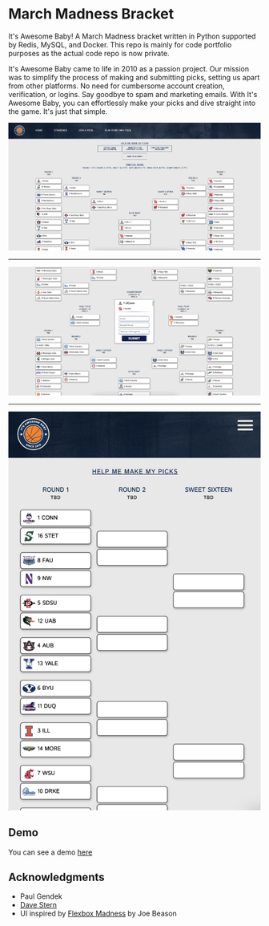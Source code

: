 # March Madness Bracket

It's Awesome Baby! A March Madness bracket written in Python supported by Redis, MySQL, and Docker. This repo is mainly for code portfolio purposes as the actual code repo is now private.

It's Awesome Baby came to life in 2010 as a passion project. Our mission was to simplify the process of making and submitting picks, setting us apart from other platforms. No need for cumbersome account creation, verification, or logins. Say goodbye to spam and marketing emails. With It's Awesome Baby, you can effortlessly make your picks and dive straight into the game. It's just that simple.

![alt text](https://github.com/jimmygoogle/ncaa-portfolio/blob/main/screenshot1.png?raw=true)
***
![alt text](https://github.com/jimmygoogle/ncaa-portfolio/blob/main/screenshot2.png?raw=true)
***
![alt text](https://github.com/jimmygoogle/ncaa-portfolio/blob/main/screenshot3.png?raw=true)

## Demo
You can see a demo [here](http://www.itsawesomebaby.com/demo)

## Acknowledgments

* Paul Gendek
* [Dave Stern](https://github.com/davestern)
* UI inspired by [Flexbox Madness](https://codepen.io/jbeason/pen/Wbaedb) by Joe Beason
